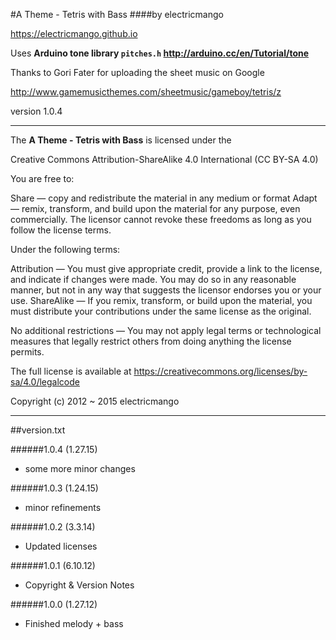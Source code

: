 #A Theme - Tetris with Bass
####by electricmango

<https://electricmango.github.io>

Uses **Arduino tone library <code>pitches.h</code> <http://arduino.cc/en/Tutorial/tone>**

Thanks to Gori Fater for uploading the sheet music on Google

<http://www.gamemusicthemes.com/sheetmusic/gameboy/tetris/z>

version 1.0.4

---
The **A Theme - Tetris with Bass** is licensed under the

Creative Commons Attribution-ShareAlike 4.0 International (CC BY-SA 4.0)

You are free to:

Share — copy and redistribute the material in any medium or format
Adapt — remix, transform, and build upon the material
for any purpose, even commercially.
The licensor cannot revoke these freedoms as long as you follow the license terms.

Under the following terms:

Attribution — You must give appropriate credit, provide a link to the license, and indicate if changes were made. You may do so in any reasonable manner, but not in any way that suggests the licensor endorses you or your use.
ShareAlike — If you remix, transform, or build upon the material, you must distribute your contributions under the same license as the original.

No additional restrictions — You may not apply legal terms or technological measures that legally restrict others from doing anything the license permits.

The full license is available at <https://creativecommons.org/licenses/by-sa/4.0/legalcode>
  
Copyright (c) 2012 ~ 2015 electricmango

---
##version.txt

######1.0.4 (1.27.15)
 - some more minor changes

######1.0.3 (1.24.15)
* minor refinements

######1.0.2 (3.3.14)
* Updated licenses

######1.0.1 (6.10.12)
* Copyright & Version Notes
   
######1.0.0 (1.27.12)
* Finished melody + bass